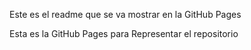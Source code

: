 Este es el readme que se va mostrar en la GitHub Pages

Esta es la GitHub Pages para Representar el repositorio
